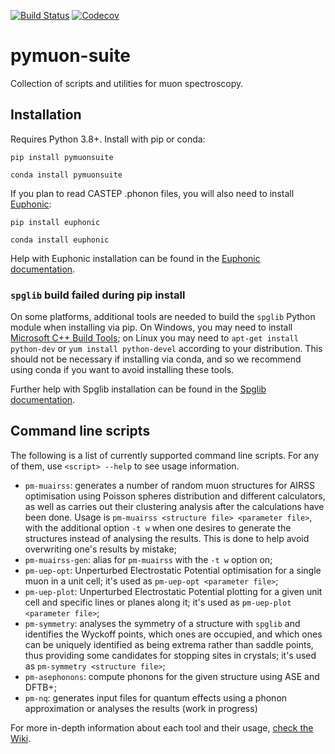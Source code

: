 [![Build Status](https://github.com/muon-spectroscopy-computational-project/pymuon-suite/actions/workflows/python-package-tests.yml/badge.svg?branch=main)](https://github.com/muon-spectroscopy-computational-project/pymuon-suite/actions/workflows/python-package-tests.yml)
[![Codecov](https://codecov.io/gh/muon-spectroscopy-computational-project/pymuon-suite/branch/main/graph/badge.svg)](https://codecov.io/gh/muon-spectroscopy-computational-project/pymuon-suite)

# pymuon-suite
Collection of scripts and utilities for muon spectroscopy.

## Installation

Requires Python 3.8+. Install with pip or conda:

`pip install pymuonsuite`

`conda install pymuonsuite`

If you plan to read CASTEP .phonon files, you will also need to install
[Euphonic](https://github.com/pace-neutrons/Euphonic):

`pip install euphonic`

`conda install euphonic`

Help with Euphonic installation can be found in the
[Euphonic documentation](https://euphonic.readthedocs.io/en/latest/installation.html).

### `spglib` build failed during pip install

On some platforms, additional tools are needed to build the `spglib` Python module when installing
via pip. On Windows, you may need to install
[Microsoft C++ Build Tools](https://visualstudio.microsoft.com/visual-cpp-build-tools/); on Linux
you may need to `apt-get install python-dev` or `yum install python-devel` according to your
distribution. This should not be necessary if installing via conda, and so we recommend using 
conda if you want to avoid installing these tools.

Further help with Spglib installation can be found in the
[Spglib documentation](https://spglib.github.io/spglib/python-spglib.html#installation).


## Command line scripts

The following is a list of currently supported command line scripts. For any
of them, use `<script> --help` to see usage information.

* `pm-muairss`: generates a number of random muon structures for AIRSS
optimisation using Poisson spheres distribution and different calculators, as well as carries out their clustering analysis after the calculations have been done. Usage is `pm-muairss <structure file> <parameter file>`, with the additional option `-t w` when one desires to generate the structures instead of analysing the results. This is done to help avoid overwriting one's results by mistake;
* `pm-muairss-gen`: alias for `pm-muairss` with the `-t w` option on;
* `pm-uep-opt`: Unperturbed Electrostatic Potential optimisation for a single muon in a unit cell; it's used as `pm-uep-opt <parameter file>`;
* `pm-uep-plot`: Unperturbed Electrostatic Potential plotting for a given unit cell and specific lines or planes along it; it's used as `pm-uep-plot <parameter file>`;
* `pm-symmetry`: analyses the symmetry of a structure with `spglib` and identifies the Wyckoff points, which ones are occupied, and which ones can be uniquely identified as being extrema rather than saddle points, thus providing some candidates for stopping sites in crystals; it's used as `pm-symmetry <structure file>`;
* `pm-asephonons`: compute phonons for the given structure using ASE and DFTB+;
* `pm-nq`: generates input files for quantum effects using a phonon
approximation or analyses the results (work in progress)

For more in-depth information about each tool and their usage, [check the Wiki](https://github.com/muon-spectroscopy-computational-project/pymuon-suite/wiki).
